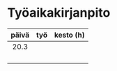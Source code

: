 # Työaikakirjanpito

| päivä  | työ  | kesto (h)  |
| :----: | :----|       :----|
| 20.3   |      |            |
|        |      |            |
|        |      |            |
|        |      |            |
|        |      |            |
